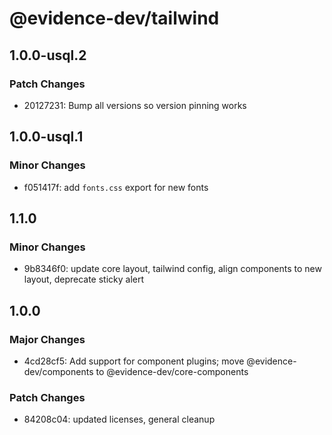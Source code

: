 # @evidence-dev/tailwind

## 1.0.0-usql.2

### Patch Changes

- 20127231: Bump all versions so version pinning works

## 1.0.0-usql.1

### Minor Changes

- f051417f: add `fonts.css` export for new fonts

## 1.1.0

### Minor Changes

- 9b8346f0: update core layout, tailwind config, align components to new layout, deprecate sticky alert

## 1.0.0

### Major Changes

- 4cd28cf5: Add support for component plugins; move @evidence-dev/components to @evidence-dev/core-components

### Patch Changes

- 84208c04: updated licenses, general cleanup
